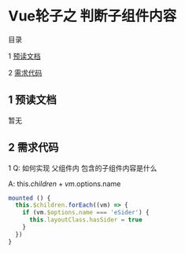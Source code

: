 ﻿# Vue轮子之 判断子组件内容

目录

1 [预读文档](#1)

2 [需求代码](#2)


## <span id="1"> 1 预读文档 </span>

暂无


## <span id="2"> 2 需求代码 </span>

1 Q: 如何实现 父组件内 包含的子组件内容是什么


A: this.$children + vm.$options.name

```js
mounted () {
  this.$children.forEach((vm) => {
    if (vm.$options.name === 'eSider') {
      this.layoutClass.hasSider = true
    }
  })
}

```